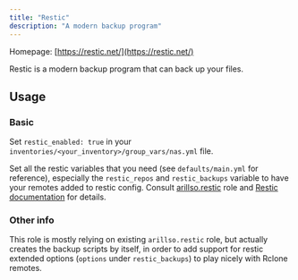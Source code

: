 ```yaml
---
title: "Restic"
description: "A modern backup program"
---
```


Homepage: [https://restic.net/](https://restic.net/)

Restic is a modern backup program that can back up your files.

## Usage

### Basic

Set `restic_enabled: true` in your `inventories/<your_inventory>/group_vars/nas.yml` file.

Set all the restic variables that you need (see `defaults/main.yml` for reference), especially the `restic_repos` and `restic_backups` variable to have your remotes added to restic config.
Consult [arillso.restic](https://github.com/arillso/ansible.restic) role and [Restic documentation](https://restic.readthedocs.io/en/stable/) for details.

### Other info

This role is mostly relying on existing `arillso.restic` role, but actually creates the backup scripts by itself, in order to add support for restic extended options (`options` under `restic_backups`) to play nicely with Rclone remotes.
